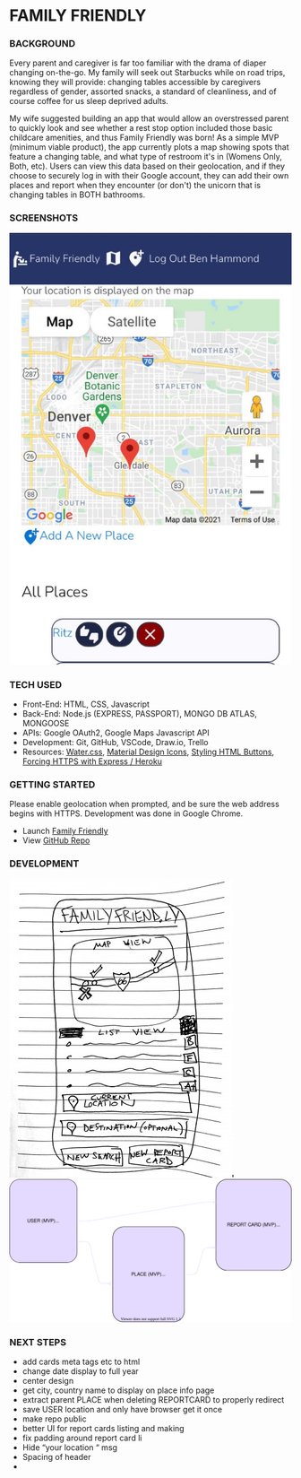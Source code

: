# FAMILY FRIENDLY

### BACKGROUND

Every parent and caregiver is far too familiar with the drama of diaper changing on-the-go. My family will seek out Starbucks while on road trips, knowing they will provide: changing tables accessible by caregivers regardless of gender, assorted snacks, a standard of cleanliness, and of course coffee for us sleep deprived adults.

My wife suggested building an app that would allow an overstressed parent to quickly look and see whether a rest stop option included those basic childcare amenities, and thus Family Friendly was born! As a simple MVP (minimum viable product), the app currently plots a map showing spots that feature a changing table, and what type of restroom it's in (Womens Only, Both, etc). Users can view this data based on their geolocation, and if they choose to securely log in with their Google account, they can add their own places and report when they encounter (or don't) the unicorn that is changing tables in BOTH bathrooms.

### SCREENSHOTS

![Mobile Screenshot](./mobile-screenshot.jpg 'Initial Deploy - Mobile Screenshot')

### TECH USED

- Front-End: HTML, CSS, Javascript
- Back-End: Node.js (EXPRESS, PASSPORT), MONGO DB ATLAS, MONGOOSE
- APIs: Google OAuth2, Google Maps Javascript API
- Development: Git, GitHub, VSCode, Draw.io, Trello
- Resources: [Water.css](https://watercss.kognise.dev/), [Material Design Icons](http://google.github.io/material-design-icons/), [Styling HTML Buttons](https://fdossena.com/?p=html5cool/buttons/i.frag), [Forcing HTTPS with Express / Heroku](https://jaketrent.com/post/https-redirect-node-heroku)

### GETTING STARTED

Please enable geolocation when prompted, and be sure the web address begins with HTTPS. Development was done in Google Chrome.

- Launch [Family Friendly](https://benhammond-familyfriendly.herokuapp.com)
- View [GitHub Repo](https://github.com/benhammondmusic/familyfriendly)

### DEVELOPMENT

![Initial Wireframe](./wireframe.jpg 'Initial Wireframe - Main Page')
![ERD](./erd.drawio.svg 'Entity Relationship Diagram')

### NEXT STEPS

- add cards meta tags etc to html
- change date display to full year
- center design
- get city, country name to display on place info page
- extract parent PLACE when deleting REPORTCARD to properly redirect
- save USER location and only have browser get it once
- make repo public
- better UI for report cards listing and making
- fix padding around report card li
- Hide “your location “ msg
- Spacing of header
-
